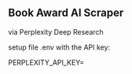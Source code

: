 ## Book Award AI Scraper

via Perplexity Deep Research

setup file .env with the API key:

PERPLEXITY_API_KEY=<KEY>
